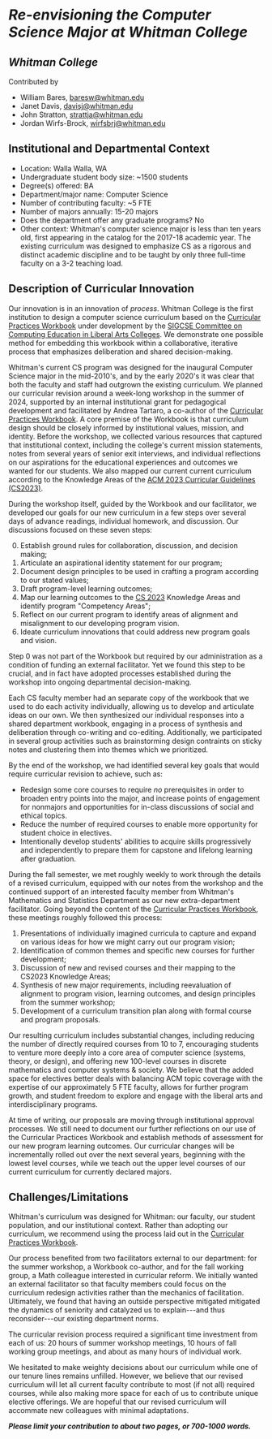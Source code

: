 # _Re-envisioning the Computer Science Major at Whitman College_

## _Whitman College_
Contributed by
- William Bares, baresw@whitman.edu
- Janet Davis, davisj@whitman.edu
- John Stratton, strattja@whitman.edu
- Jordan Wirfs-Brock, wirfsbrj@whitman.edu

## Institutional and Departmental Context
- Location: Walla Walla, WA
- Undergraduate student body size: ~1500 students
- Degree(s) offered: BA
- Department/major name: Computer Science
- Number of contributing faculty: ~5 FTE
- Number of majors annually: 15-20 majors
- Does the department offer any graduate programs? No
- Other context: Whitman's computer science major is less than ten years old, first appearing in the catalog for the 2017-18 academic year. The existing curriculum was designed to emphasize CS as a rigorous and distinct academic discipline and to be taught by only three full-time faculty on a 3-2 teaching load.

## Description of Curricular Innovation

Our innovation is in an innovation of _process_. Whitman College is the first institution to design a computer science curriculum based on the 
[Curricular Practices Workbook](https://computing-in-the-liberal-arts.github.io/CS2023/) under development by the 
[SIGCSE Committee on Computing Education in Liberal Arts Colleges](https://computing-in-the-liberal-arts.github.io/). We demonstrate one possible method for embedding this workbook within a collaborative, iterative process that emphasizes deliberation and shared decision-making.

Whitman's current CS program was designed for the inaugural Computer Science major in the mid-2010's, and by the early 2020's it was clear that both the faculty and staff had outgrown the existing curriculum. We planned our curricular revision around a week-long workshop in the summer of 2024, 
supported by an internal institutional grant for pedagogical development and facilitated 
by Andrea Tartaro, a co-author of the [Curricular Practices Workbook](https://computing-in-the-liberal-arts.github.io/CS2023/). 
A core premise of the Workbook is that curriculum design should be closely 
informed by institutional values, mission, and identity. 
Before the workshop, we collected various resources that captured that institutional 
context, including the college's current mission statements, notes from several years 
of senior exit interviews, and individual reflections on our aspirations for the 
educational experiences and outcomes we wanted for our students.
We also mapped our current current curriculum according to the Knowledge Areas of the [ACM 2023 Curricular Guidelines (CS2023)](https://csed.acm.org/cs2023-report-with-feedback/).

During the workshop itself, guided by the Workbook and our facilitator, we 
developed our goals for our new curriculum in a few steps over several days of advance readings, individual homework, and discussion.
Our discussions focused on these seven steps:

0. Establish ground rules for collaboration, discussion, and decision making;
1. Articulate an aspirational identity statement for our program;
2. Document design principles to be used in crafting a program according to our stated values;
3. Draft program-level learning outcomes;
4. Map our learning outcomes to the [CS 2023](https://csed.acm.org/cs2023-report-with-feedback/) Knowledge Areas and identify program "Competency Areas";
5. Reflect on our current program to identify areas of alignment and misalignment to our developing program vision.
6. Ideate curriculum innovations that could address new program goals and vision.
   
Step 0 was not part of the Workbook but required by our administration as a condition of funding an external facilitator. Yet we found this step to be crucial, and in fact have adopted processes established during the workshop into ongoing departmental decision-making.

Each CS faculty member had an separate copy of the workbook that we used to do each activity individually, allowing us to develop and articulate ideas on our own. We then synthesized our individual responses into a shared department workbook, engaging in a process of synthesis and deliberation through co-writing and co-editing. Additionally, we participated in several group activities such as brainstorming design contraints on sticky notes and clustering them into themes which we prioritized.

By the end of the workshop, we had identified several key goals that would require curricular revision to achieve, such as:

* Redesign some core courses to require _no_ prerequisites in order to broaden entry points into the major, and increase points of engagement for nonmajors and opportunities for in-class discussions of social and ethical topics.
* Reduce the number of required courses to enable more opportunity for student choice in electives.
* Intentionally develop students' abilities to acquire skills progressively and independently to prepare them for capstone and lifelong learning after graduation.

During the fall semester, we met roughly weekly to work through the details of a revised curriculum, 
equipped with our notes from the workshop and the continued support of an interested faculty member 
from Whitman's Mathematics and Statistics Department as our new extra-department facilitator. Going beyond the content of the [Curricular Practices Workbook](https://computing-in-the-liberal-arts.github.io/CS2023/), these meetings roughly followed this process:

1. Presentations of individually imagined curricula to capture and expand on various ideas for how we might carry out our program vision;
2. Identification of common themes and specific new courses for further development;
3. Discussion of new and revised courses and their mapping to the CS2023 Knowledge Areas;
4. Synthesis of new major requirements, including reevaluation of alignment to program vision, learning outcomes, and design principles from the summer workshop;
5. Development of a curriculum transition plan along with formal course and program proposals.

Our resulting curriculum includes substantial changes, including reducing the number of directly required courses from 10 to 7, encouraging students to venture more deeply 
into a core area of computer science (systems, theory, or design), and offering new 100-level courses in discrete mathematics and computer systems & society. We believe that the added space for electives better deals with balancing ACM topic coverage with the expertise of our approximately 5 FTE faculty, allows for further program growth, and student freedom to explore and engage with the liberal arts and interdisciplinary programs.

At time of writing, our proposals are moving through institutional approval processes.
We still need to document our further reflections on our use of the Curricular Practices Workbook and
establish methods of assessment for our new program learning outcomes.
Our curricular changes will be incrementally rolled out over the next several years, 
beginning with the lowest level courses, while we teach out the upper level courses 
of our current curriculum for currently declared majors. 

## Challenges/Limitations

Whitman's curriculum was designed for Whitman: 
our faculty, our student population, and our institutional context. 
Rather than adopting our curriculum, we recommend using the process laid out in the [Curricular Practices Workbook](https://computing-in-the-liberal-arts.github.io/CS2023/). 

Our process benefited from two facilitators external to our department: 
for the summer workshop, a Workbook co-author, 
and for the fall working group, a Math colleague interested in curricular reform.
We initially wanted an external facilitator so that faculty members could focus on the curriculum redesign activities rather than the mechanics of facilitation. Ultimately, we found that  having an outside perspective mitigated mitigated the dynamics of seniority and  catalyzed us to explain---and thus reconsider---our existing department norms. 

The curricular revision process required a significant time investment from each of us:
20 hours of summer workshop meetings, 10 hours of fall working group meetings, and about as many hours of individual work.

We hesitated to make weighty decisions about our curriculum while one of our tenure lines remains unfilled.
However, we believe that our revised curriculum will let all current faculty contribute to most (if not all) required courses,
while also making more space for each of us to contribute unique elective offerings.
We are hopeful that our revised curriculum will accommate new colleagues with minimal adaptations.

**_Please limit your contribution to about two pages, or 700-1000 words._**
